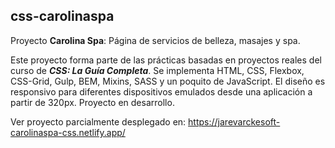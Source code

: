 ## css-carolinaspa

Proyecto **Carolina Spa**: Página de servicios de belleza, masajes y spa.

Este proyecto forma parte de las prácticas basadas en proyectos reales del curso de **_CSS: La Guía Completa_**. Se implementa HTML, CSS, Flexbox, CSS-Grid, Gulp, BEM, Mixins, SASS y un poquito de JavaScript. El diseño es responsivo para diferentes dispositivos emulados desde una aplicación a partir de 320px. Proyecto en desarrollo.

Ver proyecto parcialmente desplegado en: https://jarevarckesoft-carolinaspa-css.netlify.app/